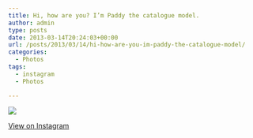```yaml
---
title: Hi, how are you? I’m Paddy the catalogue model.
author: admin
type: posts
date: 2013-03-14T20:24:03+00:00
url: /posts/2013/03/14/hi-how-are-you-im-paddy-the-catalogue-model/
categories:
  - Photos
tags:
  - instagram
  - Photos

---
```

![][1]

<p class="view-instagram">
  <a href="http://instagr.am/p/W2ehL5qlsJ/">View on Instagram</a>
</p>

 [1]: http://lobban.org/wordpress//HLIC/7691e30460faf34098167095a887438d.jpg